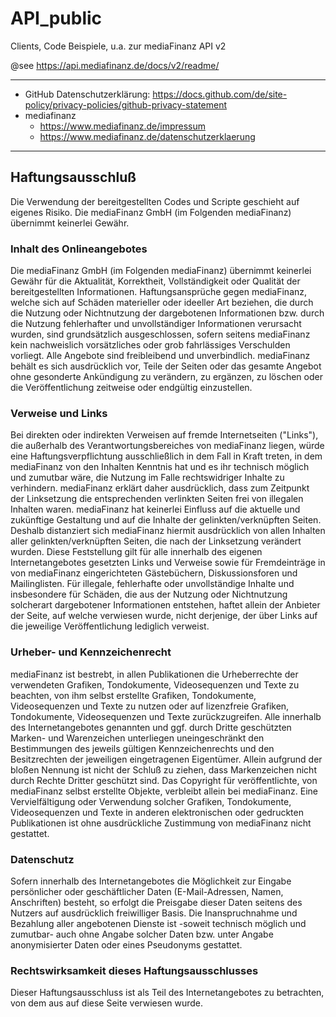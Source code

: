
# API\_public

Clients, Code Beispiele, u.a. zur mediaFinanz API v2

@see https://api.mediafinanz.de/docs/v2/readme/

---

- GitHub Datenschutzerklärung: https://docs.github.com/de/site-policy/privacy-policies/github-privacy-statement
- mediafinanz
  - https://www.mediafinanz.de/impressum
  - https://www.mediafinanz.de/datenschutzerklaerung

---

## Haftungsausschluß

Die Verwendung der bereitgestellten Codes und Scripte geschieht auf eigenes Risiko. 
Die mediaFinanz GmbH (im Folgenden mediaFinanz) übernimmt keinerlei Gewähr.

### Inhalt des Onlineangebotes

Die mediaFinanz GmbH (im Folgenden mediaFinanz) übernimmt keinerlei Gewähr für die Aktualität, Korrektheit, 
Vollständigkeit oder Qualität der bereitgestellten Informationen. Haftungsansprüche gegen mediaFinanz, 
welche sich auf Schäden materieller oder ideeller Art beziehen, die durch die Nutzung oder Nichtnutzung der 
dargebotenen Informationen bzw. durch die Nutzung fehlerhafter und unvollständiger Informationen verursacht wurden, 
sind grundsätzlich ausgeschlossen, sofern seitens mediaFinanz kein nachweislich vorsätzliches oder grob fahrlässiges 
Verschulden vorliegt. Alle Angebote sind freibleibend und unverbindlich. mediaFinanz behält es sich ausdrücklich vor, 
Teile der Seiten oder das gesamte Angebot ohne gesonderte Ankündigung zu verändern, zu ergänzen, zu löschen oder die 
Veröffentlichung zeitweise oder endgültig einzustellen.

### Verweise und Links

Bei direkten oder indirekten Verweisen auf fremde Internetseiten ("Links"), die außerhalb des Verantwortungsbereiches 
von mediaFinanz liegen, würde eine Haftungsverpflichtung ausschließlich in dem Fall in Kraft treten, in dem mediaFinanz 
von den Inhalten Kenntnis hat und es ihr technisch möglich und zumutbar wäre, die Nutzung im Falle rechtswidriger 
Inhalte zu verhindern. mediaFinanz erklärt daher ausdrücklich, dass zum Zeitpunkt der Linksetzung die entsprechenden 
verlinkten Seiten frei von illegalen Inhalten waren. mediaFinanz hat keinerlei Einfluss auf die aktuelle und zukünftige 
Gestaltung und auf die Inhalte der gelinkten/verknüpften Seiten. Deshalb distanziert sich mediaFinanz hiermit 
ausdrücklich von allen Inhalten aller gelinkten/verknüpften Seiten, die nach der Linksetzung verändert wurden. Diese 
Feststellung gilt für alle innerhalb des eigenen Internetangebotes gesetzten Links und Verweise sowie für Fremdeinträge 
in von mediaFinanz eingerichteten Gästebüchern, Diskussionsforen und Mailinglisten. Für illegale, fehlerhafte oder 
unvollständige Inhalte und insbesondere für Schäden, die aus der Nutzung oder Nichtnutzung solcherart dargebotener 
Informationen entstehen, haftet allein der Anbieter der Seite, auf welche verwiesen wurde, nicht derjenige, der über 
Links auf die jeweilige Veröffentlichung lediglich verweist.

### Urheber- und Kennzeichenrecht

mediaFinanz ist bestrebt, in allen Publikationen die Urheberrechte der verwendeten Grafiken, Tondokumente, 
Videosequenzen und Texte zu beachten, von ihm selbst erstellte Grafiken, Tondokumente, Videosequenzen und Texte zu 
nutzen oder auf lizenzfreie Grafiken, Tondokumente, Videosequenzen und Texte zurückzugreifen. Alle innerhalb des 
Internetangebotes genannten und ggf. durch Dritte geschützten Marken- und Warenzeichen unterliegen uneingeschränkt den 
Bestimmungen des jeweils gültigen Kennzeichenrechts und den Besitzrechten der jeweiligen eingetragenen Eigentümer. 
Allein aufgrund der bloßen Nennung ist nicht der Schluß zu ziehen, dass Markenzeichen nicht durch Rechte Dritter 
geschützt sind. Das Copyright für veröffentlichte, von mediaFinanz selbst erstellte Objekte, verbleibt allein bei 
mediaFinanz. Eine Vervielfältigung oder Verwendung solcher Grafiken, Tondokumente, Videosequenzen und Texte in anderen 
elektronischen oder gedruckten Publikationen ist ohne ausdrückliche Zustimmung von mediaFinanz nicht gestattet.

### Datenschutz

Sofern innerhalb des Internetangebotes die Möglichkeit zur Eingabe persönlicher oder geschäftlicher Daten 
(E-Mail-Adressen, Namen, Anschriften) besteht, so erfolgt die Preisgabe dieser Daten seitens des Nutzers auf 
ausdrücklich freiwilliger Basis. Die Inanspruchnahme und Bezahlung aller angebotenen Dienste ist -soweit technisch 
möglich und zumutbar- auch ohne Angabe solcher Daten bzw. unter Angabe anonymisierter Daten oder eines Pseudonyms 
gestattet.

### Rechtswirksamkeit dieses Haftungsausschlusses

Dieser Haftungsausschluss ist als Teil des Internetangebotes zu betrachten, von dem aus auf diese Seite verwiesen wurde.